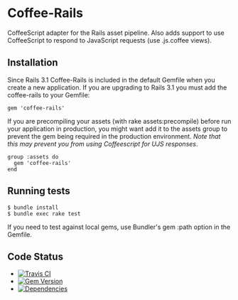 # Coffee-Rails

CoffeeScript adapter for the Rails asset pipeline. Also adds support to use CoffeeScript to respond to JavaScript requests (use .js.coffee views).

## Installation

Since Rails 3.1 Coffee-Rails is included in the default Gemfile when you create a new application. If you are upgrading to Rails 3.1 you must add the coffee-rails to your Gemfile:

    gem 'coffee-rails'

If you are precompiling your assets (with rake assets:precompile) before run your application in production, you might want add it to the assets group to prevent the gem being required in the production environment. _Note that this may prevent you from using Coffeescript for UJS responses_.

    group :assets do
      gem 'coffee-rails'
    end

## Running tests

    $ bundle install
    $ bundle exec rake test

If you need to test against local gems, use Bundler's gem :path option in the Gemfile.

## Code Status

* [![Travis CI](https://api.travis-ci.org/rails/coffee-rails.png)](http://travis-ci.org/rails/coffee-rails)
* [![Gem Version](https://badge.fury.io/rb/coffee-rails.png)](http://badge.fury.io/rb/coffee-rails)
* [![Dependencies](https://gemnasium.com/rails/coffee-rails.png)](https://gemnasium.com/rails/coffee-rails)
